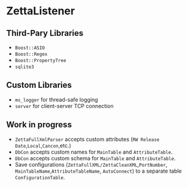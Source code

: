 # ZettaListener

## Third-Pary Libraries 
* `Boost::ASIO`
* `Boost::Regex`
* `Boost::PropertyTree`
* `sqlite3`

## Custom Libraries
* `ms_logger` for thread-safe logging
* `server` for client-server TCP connection


## Work in progress
* `ZettaFullXmlParser` accepts custom attributes (`RW Release Date`,`Local`,`Cancon`,etc.)
* `DbCon` accepts custom names for `MainTable` and `AttributeTable`.
* `DbCon` accepts custom schema for `MainTable` and `AttributeTable`.
* Save configurations (`ZettaFullXML/ZettaCleanXML`,`PortNumber`, `MainTableName`,`AttributeTableName`, `AutoConnect`) to a separate table `ConfigurationTable`.